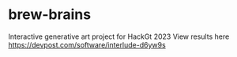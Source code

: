 # brew-brains
Interactive generative art project for HackGt 2023
View results here https://devpost.com/software/interlude-d6yw9s

